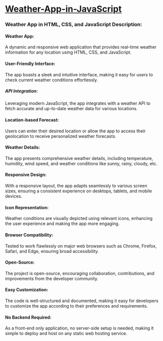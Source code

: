 # [Weather-App-in-JavaScript](https://musharafali07.github.io/Weather-App-in-JavaScript/)

### Weather App in HTML, CSS, and JavaScript Description:
#### Weather App:
A dynamic and responsive web application that provides real-time weather information for any location using HTML, CSS, and JavaScript.
#### User-Friendly Interface: 
The app boasts a sleek and intuitive interface, making it easy for users to check current weather conditions effortlessly.
##### API Integration: 
Leveraging modern JavaScript, the app integrates with a weather API to fetch accurate and up-to-date weather data for various locations.
#### Location-based Forecast: 
Users can enter their desired location or allow the app to access their geolocation to receive personalized weather forecasts.
#### Weather Details:
The app presents comprehensive weather details, including temperature, humidity, wind speed, and weather conditions like sunny, rainy, cloudy, etc.
#### Responsive Design: 
With a responsive layout, the app adapts seamlessly to various screen sizes, ensuring a consistent experience on desktops, tablets, and mobile devices.
#### Icon Representation: 
Weather conditions are visually depicted using relevant icons, enhancing the user experience and making the app more engaging.
#### Browser Compatibility: 
Tested to work flawlessly on major web browsers such as Chrome, Firefox, Safari, and Edge, ensuring broad accessibility.
#### Open-Source: 
The project is open-source, encouraging collaboration, contributions, and improvements from the developer community.
#### Easy Customization:
The code is well-structured and documented, making it easy for developers to customize the app according to their preferences and requirements.
#### No Backend Required: 
As a front-end only application, no server-side setup is needed, making it simple to deploy and host on any static web hosting service.


